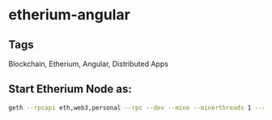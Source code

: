 # etherium-angular

## Tags
Blockchain, Etherium, Angular, Distributed Apps

## Start Etherium Node as:

```sh
geth --rpcapi eth,web3,personal --rpc --dev --mine --minerthreads 1 --rpccorsdomain="*"  --unlock 0 console 2>>geth.log
```
